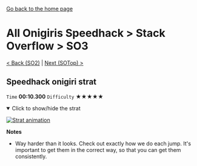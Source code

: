 [Go back to the home page](https://github.com/Doublevil/scbspeedrun)

# All Onigiris Speedhack > Stack Overflow > SO3

[< Back (SO2)](https://github.com/Doublevil/scbspeedrun/blob/main/levels/arb_sh/SO/SO2.md) | [Next (SOTop) >](https://github.com/Doublevil/scbspeedrun/blob/main/levels/arb_sh/SO/SOTop.md)

## Speedhack onigiri strat

`Time` **00:10.300** `Difficulty` ★★★★★
<details open>
  <summary>Click to show/hide the strat</summary>

  [![Strat animation](https://github.com/Doublevil/scbspeedrun/blob/main/media/levels/SO/SO3_S_Onigiri.webp)](https://github.com/Doublevil/scbspeedrun/blob/main/media/levels/SO/SO3_S_Onigiri.mp4?raw=true)

  **Notes**
  - Way harder than it looks. Check out exactly how we do each jump. It's important to get them in the correct way, so that you can get them consistently.
</details>
